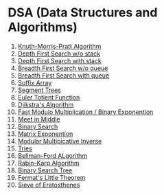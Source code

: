 # DSA (Data Structures and Algorithms)

1. [Knuth-Morris-Pratt Algorithm](https://github.com/saru95/DSA/blob/master/KMP.cpp)
2. [Depth First Search w/o stack](https://github.com/saru95/DSA/blob/master/DFS.cpp)
3. [Depth First Search with stack]()
4. [Breadth First Search w/o queue](https://github.com/saru95/DSA/blob/master/BFS.cpp)
5. [Breadth First Search with queue]()
5. [Suffix Array](https://github.com/saru95/DSA/blob/master/SuffixArray.cpp)
6. [Segment Trees](https://github.com/saru95/DSA/blob/master/SegmentTrees.cpp)
7. [Euler Totient Function](https://github.com/saru95/DSA/blob/master/EulerTotient.cpp)
8. [Djikstra's Algorithm](https://github.com/saru95/DSA/blob/master/Djikstra.cpp)
9. [Fast Modulo Multiplication / Binary Exponention](https://github.com/saru95/DSA/blob/master/Fmm.cpp)
10. [Meet in Middle](https://github.com/saru95/DSA/blob/master/Mim.cpp)
11. [Binary Search](https://github.com/saru95/DSA/blob/master/BinarySearch.cpp)
12. [Matrix Exponention](https://github.com/saru95/DSA/blob/master/Me.cpp)
13. [Modular Multipicative Inverse](https://github.com/saru95/DSA/blob/master/Mmi.cpp)
14. [Tries](https://github.com/saru95/DSA/blob/master/Tries.cpp)
15. [Bellman-Ford ALgorithm](https://github.com/saru95/DSA/blob/master/BellmanFord.cpp)
16. [Rabin-Karp Algorithm](https://github.com/saru95/DSA/blob/master/RabinKarp.cpp)
17. [Binary Search Tree](https://github.com/saru95/DSA/blob/master/BST.cpp)
18. [Fermat's Little Theorem](https://github.com/saru95/DSA/blob/master/Fermat.cpp)
19. [Sieve of Eratosthenes](https://github.com/saru95/DSA/blob/master/SEPrime.cpp)
